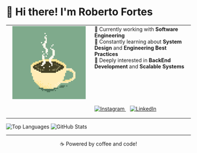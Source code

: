 <h1>👋 Hi there! I'm Roberto Fortes</h1>

<table>
  <tr>
    <td width="220" valign="top" align="center">
      <img src="./assets/coffee-19613_256.gif" height="200" alt="Coffee GIF" />
    </td>
    <td valign="top" align="left">
      🔭 Currently working with <strong>Software Engineering</strong> <br>
      🌱 Constantly learning about <strong>System Design</strong> and <strong>Engineering Best Practices</strong> <br>
      🚀 Deeply interested in <strong>BackEnd Development</strong> and <strong>Scalable Systems</strong>
      <br></br>
      <br></br>
      <br></br>
      <p>
        <a href="https://github.com/RobertoFORTs">
         <img src="" width="30" alt="Instagram" />
        </a>
        &nbsp;&nbsp;
        <a href="https://www.linkedin.com/in/roberto-fernandes-fortes-neto-b30455234/">
          <img src="https://cdn.jsdelivr.net/gh/devicons/devicon/icons/linkedin/linkedin-original.svg" width="30" alt="LinkedIn" />
        </a>
      </p>
    </td>
  </tr>
</table>
  <img src="https://github-readme-stats.vercel.app/api/top-langs/?username=RobertoFORTs&layout=compact&theme=radical" alt="Top Languages" />


<img src="https://github-readme-stats.vercel.app/api?username=RobertoFORTs&show_icons=true&theme=radical" alt="GitHub Stats" />  

---

<p align="center">
  ☕ Powered by coffee and code!
</p>
